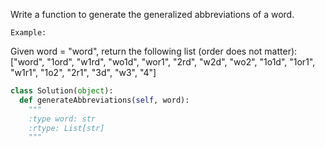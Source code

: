 Write a function to generate the generalized abbreviations of a word.


    Example:

Given word = "word", return the following list (order does not matter):
["word", "1ord", "w1rd", "wo1d", "wor1", "2rd", "w2d", "wo2", "1o1d", "1or1", "w1r1", "1o2", "2r1", "3d", "w3", "4"]




```python
class Solution(object):
  def generateAbbreviations(self, word):
    """
    :type word: str
    :rtype: List[str]
    """
```
